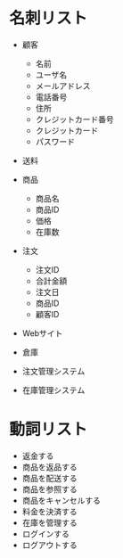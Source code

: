 # 名刺リスト
- 顧客
  - 名前
  - ユーザ名
  - メールアドレス
  - 電話番号
  - 住所
  - クレジットカード番号
  - クレジットカード 
  - パスワード 

- 送料
- 商品
  - 商品名
  - 商品ID
  - 価格
  - 在庫数
- 注文
  - 注文ID
  - 合計金額
  - 注文日
  - 商品ID
  - 顧客ID
- Webサイト
- 倉庫
- 注文管理システム
- 在庫管理システム

# 動詞リスト
- 返金する
- 商品を返品する
- 商品を配送する
- 商品を参照する
- 商品をキャンセルする
- 料金を決済する
- 在庫を管理する
- ログインする
- ログアウトする